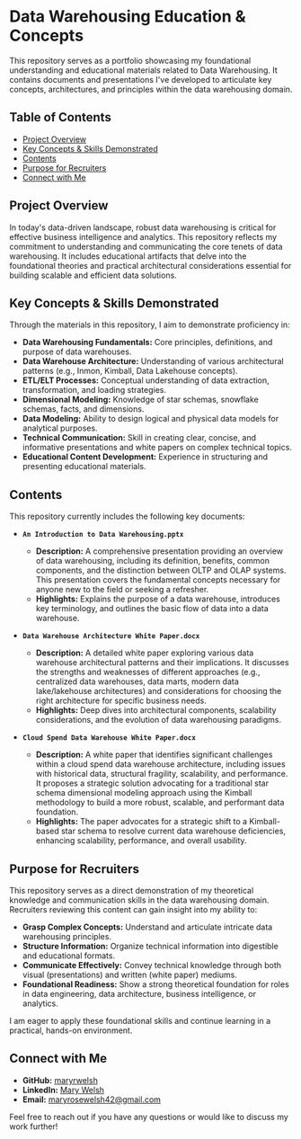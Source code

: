 # Data Warehousing Education & Concepts

This repository serves as a portfolio showcasing my foundational understanding and educational materials related to Data Warehousing. It contains documents and presentations I've developed to articulate key concepts, architectures, and principles within the data warehousing domain.

## Table of Contents

* [Project Overview](#project-overview)
* [Key Concepts & Skills Demonstrated](#key-concepts--skills-demonstrated)
* [Contents](#contents)
* [Purpose for Recruiters](#purpose-for-recruiters)
* [Connect with Me](#connect-with-me)

## Project Overview

In today's data-driven landscape, robust data warehousing is critical for effective business intelligence and analytics. This repository reflects my commitment to understanding and communicating the core tenets of data warehousing. It includes educational artifacts that delve into the foundational theories and practical architectural considerations essential for building scalable and efficient data solutions.

## Key Concepts & Skills Demonstrated

Through the materials in this repository, I aim to demonstrate proficiency in:

* **Data Warehousing Fundamentals:** Core principles, definitions, and purpose of data warehouses.
* **Data Warehouse Architecture:** Understanding of various architectural patterns (e.g., Inmon, Kimball, Data Lakehouse concepts).
* **ETL/ELT Processes:** Conceptual understanding of data extraction, transformation, and loading strategies.
* **Dimensional Modeling:** Knowledge of star schemas, snowflake schemas, facts, and dimensions.
* **Data Modeling:** Ability to design logical and physical data models for analytical purposes.
* **Technical Communication:** Skill in creating clear, concise, and informative presentations and white papers on complex technical topics.
* **Educational Content Development:** Experience in structuring and presenting educational materials.

## Contents

This repository currently includes the following key documents:

* **`An Introduction to Data Warehousing.pptx`**
    * **Description:** A comprehensive presentation providing an overview of data warehousing, including its definition, benefits, common components, and the distinction between OLTP and OLAP systems. This presentation covers the fundamental concepts necessary for anyone new to the field or seeking a refresher.
    * **Highlights:** Explains the purpose of a data warehouse, introduces key terminology, and outlines the basic flow of data into a data warehouse.

* **`Data Warehouse Architecture White Paper.docx`**
    * **Description:** A detailed white paper exploring various data warehouse architectural patterns and their implications. It discusses the strengths and weaknesses of different approaches (e.g., centralized data warehouses, data marts, modern data lake/lakehouse architectures) and considerations for choosing the right architecture for specific business needs.
    * **Highlights:** Deep dives into architectural components, scalability considerations, and the evolution of data warehousing paradigms.

* **`Cloud Spend Data Warehouse White Paper.docx`**
    * **Description:** A white paper that identifies significant challenges within a cloud spend data warehouse architecture, including issues with historical data, structural fragility, scalability, and performance. It proposes a strategic solution advocating for a traditional star schema dimensional modeling approach using the Kimball methodology to build a more robust, scalable, and performant data foundation.
    * **Highlights:** The paper advocates for a strategic shift to a Kimball-based star schema to resolve current data warehouse deficiencies, enhancing scalability, performance, and overall usability.

## Purpose for Recruiters

This repository serves as a direct demonstration of my theoretical knowledge and communication skills in the data warehousing domain. Recruiters reviewing this content can gain insight into my ability to:

* **Grasp Complex Concepts:** Understand and articulate intricate data warehousing principles.
* **Structure Information:** Organize technical information into digestible and educational formats.
* **Communicate Effectively:** Convey technical knowledge through both visual (presentations) and written (white paper) mediums.
* **Foundational Readiness:** Show a strong theoretical foundation for roles in data engineering, data architecture, business intelligence, or analytics.

I am eager to apply these foundational skills and continue learning in a practical, hands-on environment.

## Connect with Me

* **GitHub:** [maryrwelsh](https://github.com/maryrwelsh)
* **LinkedIn:** [Mary Welsh](https://www.linkedin.com/in/mary-w-a9878363/)
* **Email:** [maryrosewelsh42@gmail.com](maryrosewelsh42@gmail.com)

Feel free to reach out if you have any questions or would like to discuss my work further!